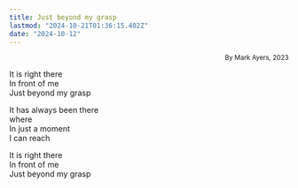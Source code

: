 ```yaml
---
title: Just beyond my grasp
lastmod: "2024-10-21T01:36:15.402Z"
date: "2024-10-12"
---
```


<div style="text-align: right"><small>By Mark Ayers, 2023</small></div>

It is right there\
In front of me\
Just beyond my grasp

It has always been there\
where\
In just a moment\
I can reach

It is right there\
In front of me\
Just beyond my grasp
